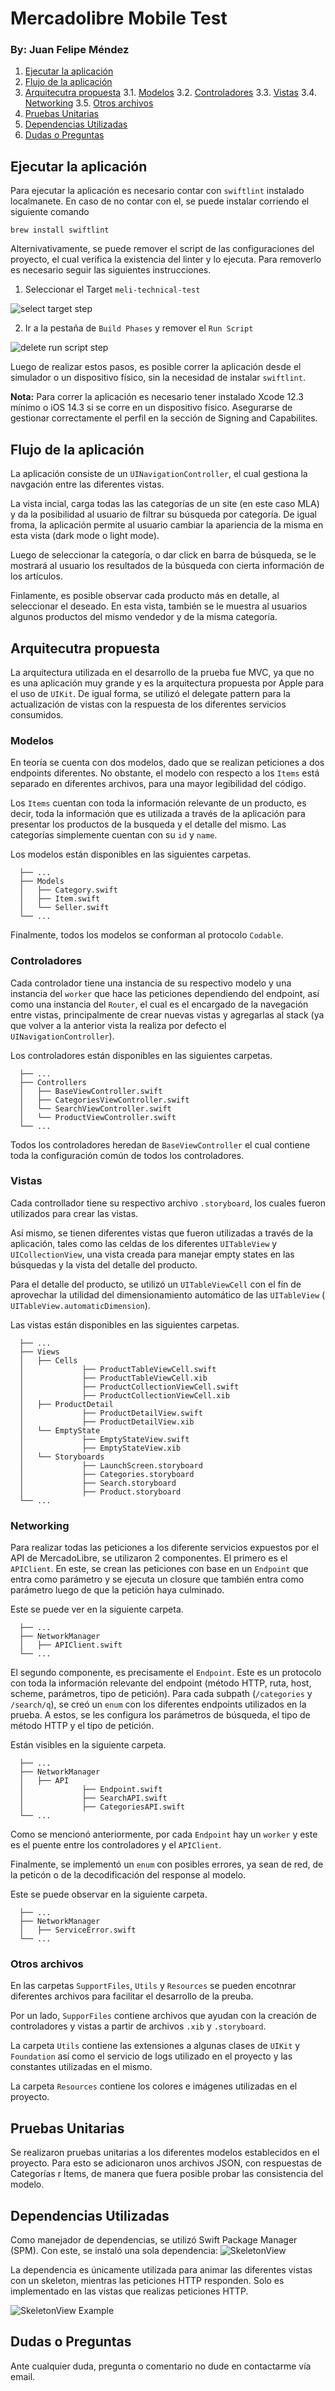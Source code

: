 # Mercadolibre Mobile Test
### By: Juan Felipe Méndez

1. [Ejecutar la aplicación](#ejecutar-la-aplicacion)
2. [Flujo de la aplicación](#flujo-de-la-aplicacion)
3. [Arquitecutra propuesta](#arquitectura-prpuesta)
    3.1. [Modelos](#modelos)
    3.2. [Controladores](#controladores)
    3.3. [Vistas](#vistas)
    3.4. [Networking](#networking)
    3.5. [Otros archivos](#otros-archivos)
4. [Pruebas Unitarias](#pruebas-unitarias)
5. [Dependencias Utilizadas](#dependencias-utilizadas)
6. [Dudas o Preguntas](#dudas-o-preguntas)

## Ejecutar la aplicación

Para ejecutar la aplicación es necesario contar con ```swiftlint``` instalado localmanete. En caso de no contar con el, se puede instalar corriendo el siguiente comando

```brew install swiftlint```

Alternivativamente, se puede remover el script de las configuraciones del proyecto, el cual verifica la existencia del linter y lo ejecuta. Para removerlo es necesario seguir las siguientes instrucciones.

1. Seleccionar el Target ```meli-technical-test```

![select target step](https://raw.githubusercontent.com/jfmendez11/meli-technical-test/main/RunScriptDelete/select-target.png)

2. Ir a la pestaña de ```Build Phases``` y remover el ```Run Script```

![delete run script step](https://raw.githubusercontent.com/jfmendez11/meli-technical-test/main/RunScriptDelete/delete-run-script.png)

Luego de realizar estos pasos, es posible correr la aplicación desde el simulador o un dispositivo físico, sin la necesidad de instalar ```swiftlint```.

**Nota:** Para correr la aplicación es necesario tener instalado Xcode 12.3 mínimo o iOS 14.3 si se corre en un dispositivo físico. Asegurarse de gestionar correctamente el perfil en la sección de Signing and Capabilites.


## Flujo de la aplicación

La aplicación consiste de un ```UINavigationController```, el cual gestiona la navgación entre las diferentes vistas.

La vista incial, carga todas las las categorías de un site (en este caso MLA) y da la posibilidad al usuario de filtrar su búsqueda por categoría. De igual froma, la aplicación permite al usuario cambiar la apariencia de la misma en esta vista (dark mode o light mode).

Luego de seleccionar la categoría, o dar click en barra de búsqueda, se le mostrará al usuario los resultados de la búsqueda con cierta información de los artículos.

Finlamente, es posible observar cada producto más en detalle, al seleccionar el deseado. En esta vista, también se le muestra al usuarios algunos productos del mismo vendedor y de la misma categoría.

## Arquitecutra propuesta

La arquitectura utilizada en el desarrollo de la prueba fue MVC, ya que no es una aplicación muy grande y es la arquitectura propuesta por Apple para el uso de ```UIKit```. De igual forma, se utilizó el delegate pattern para la actualización de vistas con la respuesta de los diferentes servicios consumidos.

### Modelos

En teoría se cuenta con dos modelos, dado que se realizan peticiones a dos endpoints diferentes. No obstante, el modelo con respecto a los ```Items``` está separado en diferentes archivos, para una mayor legibilidad del código.

Los ```Items``` cuentan con toda la información relevante de un producto, es decir, toda la información que es utilizada a través de la aplicación para presentar los productos de la busqueda y el detalle del mismo. Las categorías simplemente cuentan con su ```id``` y ```name```.

Los modelos están disponibles en las siguientes carpetas.

```
  ├── ...
  ├── Models 
  │   ├── Category.swift 
  │   ├── Item.swift 
  │   └── Seller.swift 
  └── ...
```
Finalmente, todos los modelos se conforman al protocolo ```Codable```.

### Controladores

Cada controlador tiene una instancia de su respectivo modelo y una instancia del ```worker``` que hace las peticiones dependiendo del endpoint, así como una instancia del ```Router```, el cual es el encargado de la navegación entre vistas, principalmente de crear nuevas vistas y agregarlas al stack (ya que volver a la anterior vista la realiza por defecto el ```UINavigationController```).

Los controladores están disponibles en las siguientes carpetas.

```
  ├── ...
  ├── Controllers 
  │   ├── BaseViewController.swift 
  │   ├── CategoriesViewController.swift 
  │   └── SearchViewController.swift 
  │   └── ProductViewController.swift 
  └── ...
```

Todos los controladores heredan de ```BaseViewController``` el cual contiene toda la configuración común de todos los controladores.

### Vistas

Cada controllador tiene su respectivo archivo ```.storyboard```, los cuales fueron utilizados para crear las vistas. 

Así mismo, se tienen diferentes vistas que fueron utilizadas a través de la aplicación, tales como las celdas de los diferentes ```UITableView``` y  ```UICollectionView```, una vista creada para manejar empty states en las búsquedas y la vista del detalle del producto.

Para el detalle del producto, se utilizó un ```UITableViewCell``` con el fín de aprovechar la utilidad del dimensionamiento automático de las ```UITableView``` ( ```UITableView.automaticDimension```).

Las vistas están disponibles en las siguientes carpetas.

```
  ├── ...
  ├── Views 
  │   ├── Cells
  │             ├── ProductTableViewCell.swift 
  │             ├── ProductTableViewCell.xib 
  │             ├── ProductCollectionViewCell.swift 
  │             ├── ProductCollectionViewCell.xib 
  │   ├── ProductDetail
  │             ├── ProductDetailView.swift 
  │             ├── ProductDetailView.xib 
  │   └── EmptyState
  │             ├── EmptyStateView.swift 
  │             ├── EmptyStateView.xib 
  │   └── Storyboards
  │             ├── LaunchScreen.storyboard 
  │             ├── Categories.storyboard 
  │             ├── Search.storyboard 
  │             ├── Product.storyboard 
  └── ...
```

### Networking

Para realizar todas las peticiones a los diferente servicios expuestos por el API de MercadoLibre, se utilizaron 2 componentes. El primero es el ```APIClient```. En este, se crean las peticiones con base en un ```Endpoint``` que entra como parámetro y se ejecuta un closure que también entra como parámetro luego de que la petición haya culminado.

Este se puede ver en la siguiente carpeta.

```
  ├── ...
  ├── NetworkManager 
  │   ├── APIClient.swift 
  └── ...
```

El segundo componente, es precisamente el ```Endpoint```. Este es un protocolo con toda la información relevante del endpoint (método HTTP, ruta, host, scheme, parámetros, tipo de petición). Para cada subpath (```/categories``` y ```/search/q```), se creó un ```enum``` con los diferentes endpoints utilizados en la prueba. A estos, se les configura los parámetros de búsqueda, el tipo de método HTTP y el tipo de petición.

Están visibles en la siguiente carpeta.

```
  ├── ...
  ├── NetworkManager 
  │   ├── API
  │             ├── Endpoint.swift 
  │             ├── SearchAPI.swift 
  │             ├── CategoriesAPI.swift 
  └── ...
```

Como se mencionó anteriormente, por cada ```Endpoint``` hay un ```worker``` y este es el puente entre los controladores y el ```APIClient```.

Finalmente, se implementó un ```enum``` con posibles errores, ya sean de red, de la peticón o de la decodificación del response al modelo. 

Este se puede observar en la siguiente carpeta.

```
  ├── ...
  ├── NetworkManager 
  │   ├── ServiceError.swift 
  └── ...
```

### Otros archivos

En las carpetas ```SupportFiles```, ```Utils``` y ```Resources``` se pueden encotnrar diferentes archivos para facilitar el desarrollo de la preuba.

Por un lado, ```SupporFiles``` contiene archivos que ayudan con la creación de controladores y vistas a partir de archivos ```.xib``` y ```.storyboard```.

La carpeta ```Utils``` contiene las extensiones a algunas clases de ```UIKit``` y ```Foundation``` así como el servicio de logs utilizado en el proyecto y las constantes utilizadas en el mismo.

La carpeta ```Resources``` contiene los colores e imágenes utilizadas en el proyecto.

## Pruebas Unitarias

Se realizaron pruebas unitarias a los diferentes modelos establecidos en el proyecto. Para esto se adicionaron unos archivos JSON, con respuestas de Categorías r Ítems, de manera que fuera posible probar las consistencia del modelo.

## Dependencias Utilizadas

Como manejador de dependencias, se utilizó Swift Package Manager (SPM). Con este, se instaló una sola dependencia: ![SkeletonView](https://github.com/Juanpe/SkeletonView)

La dependencia es únicamente utilizada para animar las diferentes vistas con un skeleton, mientras las peticiones HTTP responden. Solo es implementado en las vistas que realizas peticiones HTTP.

![SkeletonView Example](https://raw.githubusercontent.com/Juanpe/SkeletonView/develop/Assets/solid.png)

## Dudas o Preguntas

Ante cualquier duda, pregunta o comentario no dude en contactarme vía email.
